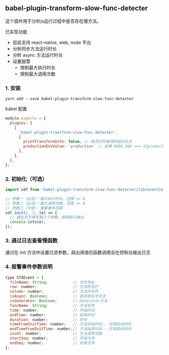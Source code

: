 ## babel-plugin-transform-slow-func-detecter

这个插件用于分析js运行过程中是否存在慢方法。

已实现功能
- 目前支持 react-native, web, node 平台
- 分析同步方法运行时长
- 分析 async 方法运行时长
- 设置报警
  - 限制最大执行时长
  - 限制最大调用次数

### 1. 安装

```shell
yarn add --save babel-plugin-transform-slow-func-detecter
```

babel 配置
```js
module.exports = {
  plugins: [
    [
      'babel-plugin-transform-slow-func-detecter',
      {
        printTransformInfo: false, // 是否打印编译阶段的日志
        productionEnvValue: 'production' // 如果 NODE_ENV === ${productionEnvValue} 则跳过此插件，方便在生产环境中使用
      },
    ],
  ],
};
```

### 2. 初始化（可选）

```js
import sdf from 'babel-plugin-transform-slow-func-detecter/lib/eventCollecter';

// 参数一（必选）：最大执行时长，范围 >= 0
// 参数二（必选）：最大调用次数，范围 >= 0
// 参数三（可选）：报警事件回调
sdf.init(1, 2, (e) => {
  // 建议先不填写第三个参数，使用默认输出
  console.info(e);
});
```

### 3. 通过日志查看慢函数
通过在 init 方法中设置过滤参数，超出阈值的函数调用会在控制台输出日志

### 4. 报警事件参数说明

```js
type SfdEvent = {
  fileName: String;           // 文件地址
  row: number;                // 方法所在行
  column: number;             // 方法所在列
  isAsync: Boolean;           // 是否是异步方法
  isGenerator: Boolean;       // Generator方法
  funcName: String;           // 方法名称
  time: number;               // 开始时间
  endTime: number;            // 结束时间
  duration: number;           // 时长
  timeFromInitTime: number;   // 方法开始时间 - 应用启动时间
  endTimeFromInitTime: number;// 方法结束时间 - 应用启动时间
  count: number;              // 方法调用次数
  startSeq: number;           // 开始次序
  endSeq: number;             // 结束次序
};
```
